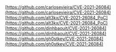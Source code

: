[https://github.com/carlosevieira/CVE-2021-26084](https://github.com/carlosevieira/CVE-2021-26084)
[https://github.com/alt3kx/CVE-2021-26084_PoC](https://github.com/alt3kx/CVE-2021-26084_PoC)
[https://github.com/dinhbaouit/CVE-2021-26084](https://github.com/dinhbaouit/CVE-2021-26084)
[https://github.com/gh0stkey/CVE-2021-26084](https://github.com/gh0stkey/CVE-2021-26084)

